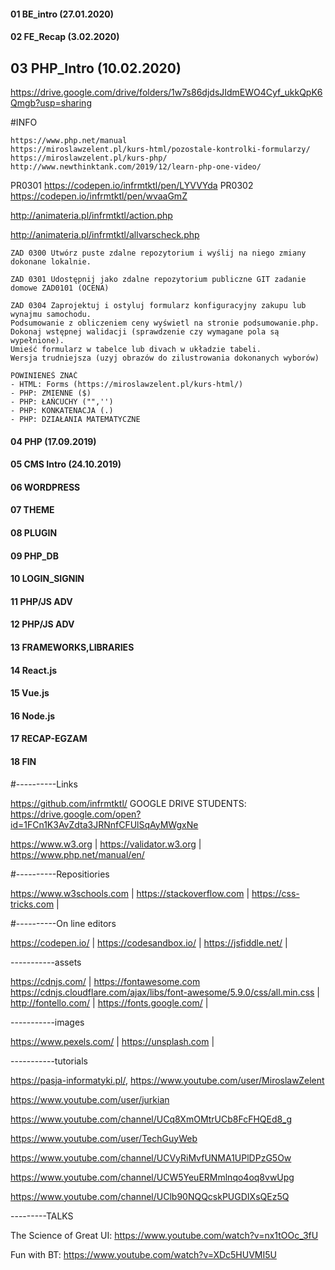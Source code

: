 #### 01 BE_intro (27.01.2020) 
#### 02 FE_Recap (3.02.2020)
## 03 PHP_Intro (10.02.2020)
https://drive.google.com/drive/folders/1w7s86djdsJIdmEWO4Cyf_ukkQpK6Qmgb?usp=sharing

#INFO
```
https://www.php.net/manual
https://miroslawzelent.pl/kurs-html/pozostale-kontrolki-formularzy/
https://miroslawzelent.pl/kurs-php/
http://www.newthinktank.com/2019/12/learn-php-one-video/
```

PR0301 https://codepen.io/infrmtktl/pen/LYVVYda
PR0302 https://codepen.io/infrmtktl/pen/wvaaGmZ

http://animateria.pl/infrmtktl/action.php

http://animateria.pl/infrmtktl/allvarscheck.php

```
ZAD 0300 Utwórz puste zdalne repozytorium i wyślij na niego zmiany dokonane lokalnie.

ZAD 0301 Udostępnij jako zdalne repozytorium publiczne GIT zadanie domowe ZAD0101 (OCENA)

ZAD 0304 Zaprojektuj i ostyluj formularz konfiguracyjny zakupu lub wynajmu samochodu. 
Podsumowanie z obliczeniem ceny wyświetl na stronie podsumowanie.php. 
Dokonaj wstępnej walidacji (sprawdzenie czy wymagane pola są wypełnione).
Umieść formularz w tabelce lub divach w układzie tabeli.
Wersja trudniejsza (uzyj obrazów do zilustrowania dokonanych wyborów)
```

```
POWINIENEŚ ZNAĆ
- HTML: Forms (https://miroslawzelent.pl/kurs-html/)
- PHP: ZMIENNE ($)
- PHP: ŁAŃCUCHY ("",'')
- PHP: KONKATENACJA (.)
- PHP: DZIAŁANIA MATEMATYCZNE
```

#### 04 PHP (17.09.2019)
#### 05 CMS Intro (24.10.2019)
#### 06 WORDPRESS 
#### 07 THEME 
#### 08 PLUGIN 
#### 09 PHP_DB 
#### 10 LOGIN_SIGNIN 
#### 11 PHP/JS ADV
#### 12 PHP/JS ADV
#### 13 FRAMEWORKS,LIBRARIES
#### 14 React.js
#### 15 Vue.js
#### 16 Node.js
#### 17 RECAP-EGZAM
#### 18 FIN

#----------Links

https://github.com/infrmtktl/ GOOGLE DRIVE STUDENTS: https://drive.google.com/open?id=1FCn1K3AvZdta3JRNnfCFUlSqAyMWgxNe

https://www.w3.org | https://validator.w3.org | https://www.php.net/manual/en/

#----------Repositiories

https://www.w3schools.com | https://stackoverflow.com | https://css-tricks.com |

#----------On line editors

https://codepen.io/ | https://codesandbox.io/ | https://jsfiddle.net/ |

-----------assets

https://cdnjs.com/ | https://fontawesome.com https://cdnjs.cloudflare.com/ajax/libs/font-awesome/5.9.0/css/all.min.css | http://fontello.com/ | https://fonts.google.com/ |

-----------images

https://www.pexels.com/ | https://unsplash.com |

-----------tutorials

https://pasja-informatyki.pl/, https://www.youtube.com/user/MiroslawZelent

https://www.youtube.com/user/jurkian

https://www.youtube.com/channel/UCq8XmOMtrUCb8FcFHQEd8_g

https://www.youtube.com/user/TechGuyWeb

https://www.youtube.com/channel/UCVyRiMvfUNMA1UPlDPzG5Ow

https://www.youtube.com/channel/UCW5YeuERMmlnqo4oq8vwUpg

https://www.youtube.com/channel/UClb90NQQcskPUGDIXsQEz5Q

---------TALKS

The Science of Great UI: https://www.youtube.com/watch?v=nx1tOOc_3fU

Fun with BT: https://www.youtube.com/watch?v=XDc5HUVMI5U
